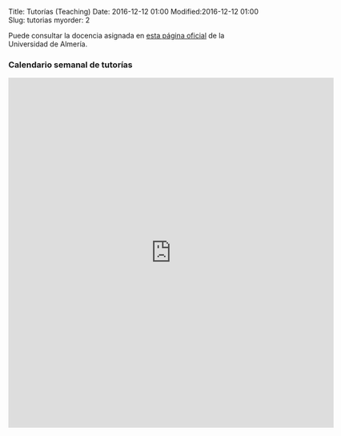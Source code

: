 Title: Tutorías (Teaching)
Date: 2016-12-12 01:00
Modified:2016-12-12 01:00
Slug: tutorias
myorder: 2

Puede consultar la docencia asignada en [esta página oficial](http://cms.ual.es/UAL/personas/persona.htm?id=505450515450554868) de la Universidad de Almería.

### Calendario semanal de tutorías

<iframe src="https://www.google.com/calendar/embed?src=6qrb58j0r3g1j1oqtuams3kogc@group.calendar.google.com&amp;color=%23668CD9&amp;mode=WEEK&amp;showTitle=0&amp;showNav=1&amp;showDate=1&amp;showTabs=1&amp;showCalendars=0&amp;hl=es&amp;authuser=0"title="DOCENCIA_PUBLICO" width="650" height="700" frameborder="0" scrolling="no"></iframe>
